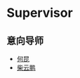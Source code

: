 # Supervisor


## 意向导师
- [何昆](http://info.ruc.edu.cn/jsky/szdw/ajxjgcx/jsjkxyjsx1/fjs2/ba47055daaf8425cb6fc42fee12667e5.htm)
- [柴云鹏](http://info.ruc.edu.cn/jsky/szdw/ajxjgcx/jsjkxyjsx1/js2/06f9baa19a6b43a9897c773886be5702.htm)